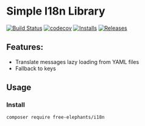 # Simple I18n Library

[![Build Status](https://travis-ci.org/FreeElephants/i18n.svg?branch=master)](https://travis-ci.org/FreeElephants/i18n)
[![codecov](https://codecov.io/gh/FreeElephants/i18n/branch/master/graph/badge.svg)](https://codecov.io/gh/FreeElephants/i18n)
[![Installs](https://img.shields.io/packagist/dt/free-elephants/i18n.svg)](https://packagist.org/packages/free-elephants/i18n)
[![Releases](https://img.shields.io/packagist/v/free-elephants/i18n.svg)](https://github.com/FreeElephants/i18n/releases)

## Features: 
* Translate messages lazy loading from YAML files
* Fallback to keys

## Usage

### Install
`composer require free-elephants/i18n`
